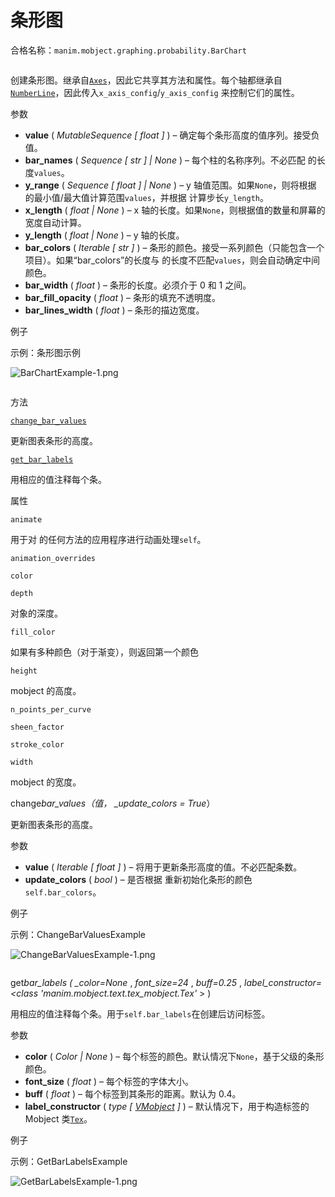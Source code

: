 # 条形图

合格名称：`manim.mobject.graphing.probability.BarChart`


```py

```

创建条形图。继承自[`Axes`]()，因此它共享其方法和属性。每个轴都继承自[`NumberLine`]()，因此传入`x_axis_config`/`y_axis_config` 来控制它们的属性。

参数

- **value** ( _MutableSequence_ _\[_ _float_ _\]_ ) – 确定每个条形高度的值序列。接受负值。
- **bar_names** ( _Sequence_ _\[_ _str_ _\]_ _|_ _None_ ) – 每个柱的名称序列。不必匹配 的长度`values`。
- **y_range** ( _Sequence_ _\[_ _float_ _\]_ _|_ _None_ ) – y 轴值范围。如果`None`，则将根据 的最小值/最大值计算范围`values`，并根据 计算步长`y_length`。
- **x_length** ( _float_ _|_ _None_ ) – x 轴的长度。如果`None`，则根据值的数量和屏幕的宽度自动计算。
- **y_length** ( _float_ _|_ _None_ ) – y 轴的长度。
- **bar_colors** ( _Iterable_ _\[_ _str_ _\]_ ) – 条形的颜色。接受一系列颜色（只能包含一个项目）。如果“bar_colors”的长度与 的长度不匹配`values`，则会自动确定中间颜色。
- **bar_width** ( _float_ ) – 条形的长度。必须介于 0 和 1 之间。
- **bar_fill_opacity** ( _float_ ) – 条形的填充不透明度。
- **bar_lines_width** ( _float_ ) – 条形的描边宽度。

例子

示例：条形图示例

![BarChartExample-1.png](../static/BarChartExample-1.png)

```py

```


方法

[`change_bar_values`]()

更新图表条形的高度。

[`get_bar_labels`]()

用相应的值注释每个条。

属性

`animate`

用于对 的任何方法的应用程序进行动画处理`self`。

`animation_overrides`

`color`

`depth`

对象的深度。

`fill_color`

如果有多种颜色（对于渐变），则返回第一个颜色

`height`

mobject 的高度。

`n_points_per_curve`

`sheen_factor`

`stroke_color`

`width`

mobject 的宽度。

change*bar_values（*值*， \_update_colors = True*）

更新图表条形的高度。

参数

- **value** ( _Iterable_ _\[_ _float_ _\]_ ) – 将用于更新条形高度的值。不必匹配条数。
- **update_colors** ( _bool_ ) – 是否根据 重新初始化条形的颜色`self.bar_colors`。

例子

示例：ChangeBarValuesExample 

![ChangeBarValuesExample-1.png](../static/ChangeBarValuesExample-1.png)

```py

```


get*bar_labels ( \_color=None* , _font_size=24_ , _buff=0.25_ , _label_constructor=<class 'manim.mobject.text.tex_mobject.Tex'_ \> )

用相应的值注释每个条。用于`self.bar_labels`在创建后访问标签。

参数

- **color** ( _Color_ _|_ _None_ ) – 每个标签的颜色。默认情况下`None`，基于父级的条形颜色。
- **font_size** ( _float_ ) – 每个标签的字体大小。
- **buff** ( _float_ ) – 每个标签到其条形的距离。默认为 0.4。
- **label_constructor** ( _type_ _\[_ [_VMobject_]() _\]_ ) – 默认情况下，用于构造标签的 Mobject 类[`Tex`]()。

例子

示例：GetBarLabelsExample 

![GetBarLabelsExample-1.png](../static/GetBarLabelsExample-1.png)

```py

```
